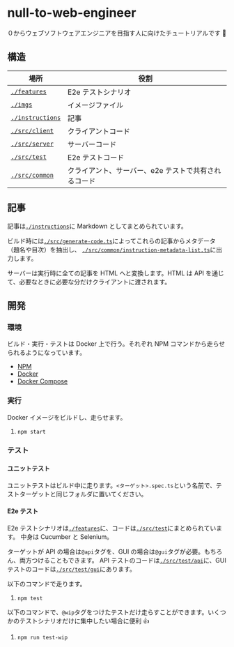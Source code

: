 # null-to-web-engineer

０からウェブソフトウェアエンジニアを目指す人に向けたチュートリアルです 🎉

## 構造

| 場所                               | 役割                                                 |
| ---------------------------------- | ---------------------------------------------------- |
| [`./features`](./features)         | E2e テストシナリオ                                   |
| [`./imgs`](./imgs)                 | イメージファイル                                     |
| [`./instructions`](./instructions) | 記事                                                 |
| [`./src/client`](./src/client)     | クライアントコード                                   |
| [`./src/server`](./src/server)     | サーバーコード                                       |
| [`./src/test`](./src/test)         | E2e テストコード                                     |
| [`./src/common`](./src/common)     | クライアント、サーバー、e2e テストで共有されるコード |

## 記事

記事は[`./instructions`](./instructions)に Markdown としてまとめられています。

ビルド時には[`./src/generate-code.ts`](./src/generate-code.ts)によってこれらの記事からメタデータ（題名や目次）を抽出し、
[`./src/common/instruction-metadata-list.ts`](./src/common/instruction-metadata-list.ts)に出力します。

サーバーは実行時に全ての記事を HTML へと変換します。HTML は API を通じて、必要なときに必要な分だけクライアントに渡されます。

## 開発

### 環境

ビルド・実行・テストは Docker 上で行う。それぞれ NPM コマンドから走らせられるようになっています。

- [NPM](https://nodejs.org/en/)
- [Docker](https://docs.docker.com/get-docker/)
- [Docker Compose](https://docs.docker.com/compose/install/)

### 実行

Docker イメージをビルドし、走らせます。

1. `npm start`

### テスト

#### ユニットテスト

ユニットテストはビルド中に走ります。`<ターゲット>.spec.ts`という名前で、テストターゲットと同じフォルダに置いてください。

#### E2e テスト

E2e テストシナリオは[`./features`](./features)に、コードは[`./src/test`](./src/test)にまとめられています。
中身は Cucumber と Selenium。

ターゲットが API の場合は`@api`タグを、GUI の場合は`@gui`タグが必要。もちろん、両方つけることもできます。
API テストのコードは[`./src/test/api`](./src/test/api)に、GUI テストのコードは[`./src/test/gui`](./src/test/gui)にあります。

以下のコマンドで走ります。

1. `npm test`

以下のコマンドで、`@wip`タグをつけたテストだけ走らすことができます。いくつかのテストシナリオだけに集中したい場合に便利 👍

1. `npm run test-wip`
